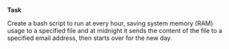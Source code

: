 **Task**

Create a bash script to run at every hour, saving system memory (RAM) usage to a specified file and at midnight it sends the content of the file to a specified email address, then starts over for the new day.